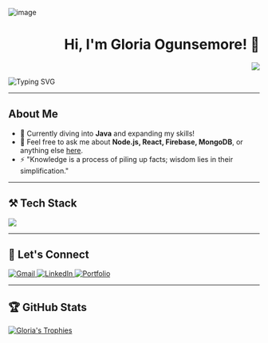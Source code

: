 ![image](https://github.com/user-attachments/assets/6b935284-0a7d-4877-b5f6-39fa619be3b3)

<div align="right">
<h1> Hi, I'm Gloria Ogunsemore! 👋</h1>
</div>

<div align="right">
    <img src="https://api.visitorbadge.io/api/visitors?path=https%3A%2F%2Fgithub.com%2FGlobski%2FGlobski%2F&label=VISITORS&countColor=%232ccce4">
</div>

![Typing SVG](https://readme-typing-svg.herokuapp.com/?font=Righteous&size=30&center=false&vCenter=true&width=500&height=70&lines=Welcome+to+my+GitHub+Profile!)

---

## About Me
- 🌱 Currently diving into **Java** and expanding my skills!
- 💬 Feel free to ask me about **Node.js, React, Firebase, MongoDB**, or anything else [here](https://github.com/Globski/Globski/issues).
- ⚡ "Knowledge is a process of piling up facts; wisdom lies in their simplification."

---

## ⚒️ Tech Stack
<p align="left">
    <img src="https://skillicons.dev/icons?i=nodejs,github,python,javascript,typescript,express,firebase,mongodb,c,java,react,r,bootstrap,mui,mysql,flask,html,css,vscode,figma,git" />
</p>

---

## 🥂 Let's Connect
<p align="left">
    <a href="mailto:gloria.ogunsemore@gmail.com">
        <img src="https://img.shields.io/badge/Gmail-333333?style=for-the-badge&logo=gmail&logoColor=red" alt="Gmail"/>
    </a>
    <a href="https://www.linkedin.com/in/gloria-ogunsemore-133b74286/">
        <img src="https://img.shields.io/badge/LinkedIn-0077B5?style=for-the-badge&logo=linkedin&logoColor=white" alt="LinkedIn"/>
    </a>
    <a href="https://github.com/Globski/My-Projects/tree/main">
        <img src="https://img.shields.io/badge/Portfolio-FF5722?style=for-the-badge&logo=todoist&logoColor=white" alt="Portfolio"/>
    </a>
</p>

---

## 🏆 GitHub Stats
<p align="left">
    <a href="https://github.com/ryo-ma/github-profile-trophy">
        <img src="https://github-profile-trophy.vercel.app/?username=globski" alt="Gloria's Trophies" />
    </a>
</p>
